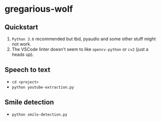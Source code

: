 # gregarious-wolf

## Quickstart
1. `Python 3.6` recommended but tbd, pyaudio and some other stuff might not work.
2. The VSCode linter doesn't seem to like `opencv-python` or `cv2` (just a heads up).

## Speech to text
- `cd <project>`
- `python youtube-extraction.py`

## Smile detection
- `python smile-detection.py`
